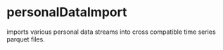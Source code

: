 # personalDataImport
imports various personal data streams into cross compatible time series parquet files.
